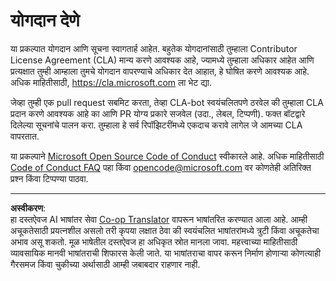 <!--
CO_OP_TRANSLATOR_METADATA:
{
  "original_hash": "61aff2b3273d4ab66709493b43f91ca1",
  "translation_date": "2025-08-27T16:40:26+00:00",
  "source_file": "CONTRIBUTING.md",
  "language_code": "mr"
}
-->
# योगदान देणे

या प्रकल्पात योगदान आणि सूचना स्वागतार्ह आहेत. बहुतेक योगदानांसाठी तुम्हाला Contributor License Agreement (CLA) मान्य करणे आवश्यक आहे, ज्यामध्ये तुम्हाला अधिकार आहेत आणि प्रत्यक्षात तुम्ही आम्हाला तुमचे योगदान वापरण्याचे अधिकार देत आहात, हे घोषित करणे आवश्यक आहे. अधिक माहितीसाठी, https://cla.microsoft.com ला भेट द्या.

जेव्हा तुम्ही एक pull request सबमिट करता, तेव्हा CLA-bot स्वयंचलितपणे ठरवेल की तुम्हाला CLA प्रदान करणे आवश्यक आहे का आणि PR योग्य प्रकारे सजवेल (उदा., लेबल, टिप्पणी). फक्त बॉटद्वारे दिलेल्या सूचनांचे पालन करा. तुम्हाला हे सर्व रिपॉझिटरींमध्ये एकदाच करावे लागेल जे आमच्या CLA वापरतात.

या प्रकल्पाने [Microsoft Open Source Code of Conduct](https://opensource.microsoft.com/codeofconduct/) स्वीकारले आहे. अधिक माहितीसाठी [Code of Conduct FAQ](https://opensource.microsoft.com/codeofconduct/faq/) पहा किंवा [opencode@microsoft.com](mailto:opencode@microsoft.com) वर कोणतेही अतिरिक्त प्रश्न किंवा टिप्पण्या पाठवा.

---

**अस्वीकरण**:  
हा दस्तऐवज AI भाषांतर सेवा [Co-op Translator](https://github.com/Azure/co-op-translator) वापरून भाषांतरित करण्यात आला आहे. आम्ही अचूकतेसाठी प्रयत्नशील असलो तरी कृपया लक्षात ठेवा की स्वयंचलित भाषांतरांमध्ये त्रुटी किंवा अचूकतेचा अभाव असू शकतो. मूळ भाषेतील दस्तऐवज हा अधिकृत स्रोत मानला जावा. महत्त्वाच्या माहितीसाठी व्यावसायिक मानवी भाषांतराची शिफारस केली जाते. या भाषांतराचा वापर करून निर्माण होणाऱ्या कोणत्याही गैरसमज किंवा चुकीच्या अर्थासाठी आम्ही जबाबदार राहणार नाही.
